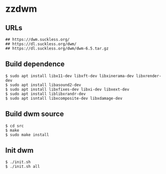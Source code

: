 zzdwm
=====

## URLs

    ## https://dwm.suckless.org/
    ## https://dl.suckless.org/dwm/
    ## https://dl.suckless.org/dwm/dwm-6.5.tar.gz

## Build dependence

    $ sudo apt install libx11-dev libxft-dev libxinerama-dev libxrender-dev
    $ sudo apt install libasound2-dev
    $ sudo apt install libxfixes-dev libxi-dev libxext-dev
    $ sudo apt install liblibxrandr-dev
    $ sudo apt isntall libxcomposite-dev libxdamage-dev

## Build dwm source

    $ cd src
    $ make
    $ sudo make install

## Init dwm

    $ ./init.sh
    $ ./init.sh all
